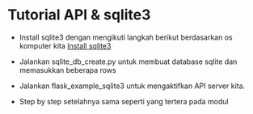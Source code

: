 # Tutorial API & sqlite3

- Install sqlite3 dengan mengikuti langkah berikut berdasarkan os komputer kita
[Install sqlite3](https://www.linkedin.com/pulse/part-5-how-install-sqlite-your-machine-windows-linux-mac-julles/)

- Jalankan sqlite_db_create.py untuk membuat database sqlite dan memasukkan beberapa rows

- Jalankan flask_example_sqlite3 untuk mengaktifkan API server kita.

- Step by step setelahnya sama seperti yang tertera pada modul